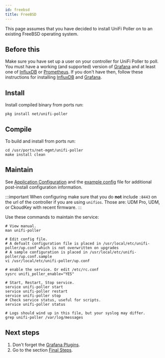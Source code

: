 ```yaml
---
id: freebsd
title: FreeBSD
---
```


This page assumes that you have decided to install UniFi Poller on to an existing FreeBSD operating system.

## Before this

Make sure you have set up a user on your controller for UniFi Poller to poll. You must have
a working (and supported) version of [Grafana](../dependencies/grafana) and at
least one of [InfluxDB](../dependencies/influxDB) or [Prometheus](../dependencies/prometheus). If you don't have then, follow these instructions for installing [InfluxDB](../dependencies/influxdb) and [Grafana](../dependencies/grafana).

## Install

Install compiled binary from ports run:

```
pkg install net/unifi-poller
```

## Compile

To build and install from ports run:

```
cd /usr/ports/net-mgmt/unifi-poller
make install clean
```

## Maintain

See [Application Configuration](../install/configuration) and the [example config](https://github.com/unifi-poller/unifi-poller/blob/master/examples/up.conf.example) file for additional post-install configuration information.

:::important
When configuring make sure that you do **not** include `:8443` on the url of the controller if you are using `unifios`. Those are: UDM Pro, UDM, or CkoudKey with recent firmware.
:::

Use these commands to maintain the service:

```
# View manual.
man unifi-poller

# Edit config file.
# A defualt configuration file is placed in /usr/local/etc/unifi-poller/up.conf which is not overwritten on upgrades
# A sample configuration is placed in /usr/local/etc/unifi-poller/up.conf.sample
vi /usr/local/etc/unifi-poller/up.conf

# enable the service. Or edit /etc/rc.conf
sysrc unifi_poller_enable="YES"

# Start, Restart, Stop service.
service unifi-poller start
service unifi-poller restart
service unifi-poller stop
# Check service status, useful for scripts.
service unifi-poller status

# Logs should wind up in this file, but your syslog may differ.
grep unifi-poller /var/log/messages
```

## Next steps

1. Don't forget the [Grafana Plugins](../dependencies/grafana#plugins).
1. Go to the section [Final Steps](../install/finish).
